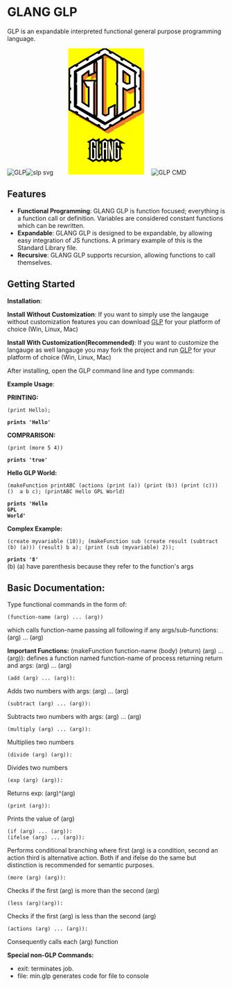
# GLANG GLP
GLP is an expandable interpreted functional general purpose programming language. 

![GLP](https://github.com/itsgerassimos/GLP/assets/136891956/ac6966f4-57eb-4b86-9ed6-b72671350a35)![slp svg](https://github.com/itsgerassimos/GLP/assets/136891956/c7d503ef-d9d2-417b-bd3b-fb0859586fbd)<svg width="227" height="292" viewBox="0 0 227 292" fill="none" xmlns="http://www.w3.org/2000/svg">
<path d="M35.0099 0H210.06V291.75H35.0099V0Z" fill="#FFFF00"/>
<path fill-rule="evenodd" clip-rule="evenodd" d="M103.307 36.1044C102.072 39.8322 102.072 42.3245 102.072 44.8165V56.0204C102.072 57.2563 102.072 58.5124 102.072 59.7482V61.0043L103.307 62.2402L88.3756 70.9522V59.7482L73.4434 69.7163V131.956L88.3756 141.904V97.0883H84.6474L77.1716 82.1562H103.307C102.072 84.6485 102.072 87.1404 102.072 89.6324V156.836C102.072 158.092 102.072 158.092 102.072 159.328C102.072 160.584 102.072 161.82 103.307 161.82V165.548L58.4914 139.412C59.7475 138.176 59.7475 135.685 59.7475 133.192V94.596C59.7475 93.3601 59.7475 93.3602 59.7475 92.1243C59.7475 90.8682 59.7475 90.8682 59.7475 90.8682L58.4914 88.3763C59.7475 87.1404 59.7475 85.8844 59.7475 83.392V68.4603C59.7475 67.2244 59.7475 65.9683 59.7475 64.7325V63.476L58.4914 62.2402L103.307 36.1044ZM121.988 27.3924V158.092L128.208 163.076L134.427 158.092V144.396L150.616 136.92C149.38 140.668 149.38 143.16 149.38 144.396V159.328C149.38 160.584 149.38 161.82 149.38 163.076V164.312L150.616 165.548L128.208 179.244L105.799 165.548C107.056 164.312 107.056 161.82 107.056 159.328V42.3241C107.056 39.8322 107.056 39.8322 107.056 38.5964C107.056 37.3403 107.056 37.3403 107.056 37.3403L105.799 36.1044L121.988 27.3924ZM125.715 19.9163L57.2556 61.0043V141.904L125.715 181.736L195.432 141.904V61.0043L125.715 19.9163ZM125.715 6.22028L139.412 13.6963L138.176 17.4243L140.668 18.6804L141.904 16.1884L165.547 29.8844L164.312 32.3562L166.803 33.6124L168.039 31.1203L191.704 44.8165L190.448 47.3084L192.94 48.5442L194.175 46.0523L207.871 53.5285V69.7163H205.379V72.1881H207.871V99.5803H205.379V102.072H207.871V129.464H205.379V131.956H207.871V148.124L194.175 155.6L192.94 153.108L190.448 155.6L191.704 158.092L168.039 170.532L166.803 168.04L164.312 170.532L165.547 173.024L141.904 185.484L140.668 182.992L138.176 185.484L139.412 187.956L125.715 195.432L112.019 187.956L114.511 185.484L112.019 182.992L109.548 185.484L87.1397 173.024L88.3756 170.532L85.8833 168.04L84.6474 170.532L60.9834 158.092L62.2394 155.6L59.7475 153.108L58.4914 155.6L44.8157 148.124V131.956H47.3077V129.464H44.8157V102.072H47.3077V99.5803H44.8157V72.1881H47.3077V69.7163H44.8157V53.5285L58.4914 46.0523L59.7475 48.5442L62.2394 47.3084L60.9834 44.8165L84.6474 31.1203L85.8833 33.6124L88.3756 32.3562L87.1397 29.8844L109.548 16.1884L112.019 18.6804L114.511 17.4243L112.019 14.9322L125.715 6.22028ZM168.039 59.7482V84.6485L178.007 89.6324L182.971 87.1404V69.7163L168.039 59.7482ZM153.108 36.1044L197.923 62.2402C196.667 63.4764 196.667 65.9683 196.667 68.4603V88.3763C196.667 89.6324 196.667 90.8682 196.667 92.1243C196.667 93.3602 196.667 93.3602 196.667 93.3602L197.923 95.8525L176.751 104.564L168.039 99.5803V149.38C168.039 150.616 168.039 150.616 168.039 151.872C168.039 151.872 168.039 151.872 168.039 153.108H169.296H170.532L153.108 164.312C154.343 161.82 154.343 158.092 154.343 156.836C154.343 156.836 154.343 135.685 154.343 94.596C154.343 93.3601 154.343 93.3602 154.343 92.1243C154.343 90.8682 154.343 90.8682 154.343 90.8682L153.108 88.3763C154.343 87.1404 154.343 85.8844 154.343 83.392V44.8165C154.343 43.5604 154.343 42.3241 154.343 42.3241C154.343 41.0681 154.343 39.8322 154.343 39.8322L153.108 36.1044Z" fill="#ED7C30"/>
<path fill-rule="evenodd" clip-rule="evenodd" d="M63.4754 143.16L125.715 180.5H126.971L104.564 166.804V165.548H103.307L63.4754 143.16ZM194.176 98.3445L178.008 105.8H176.751L169.296 100.836V149.38V151.872H170.532C170.532 151.872 170.532 153.108 171.788 153.108V154.364L194.176 140.668V98.3445ZM58.4915 90.8683V136.92V135.684V131.956V94.596V92.1243V90.8683ZM58.4915 64.7321V87.1401V85.884V83.3921V68.4603V67.2245V65.968V64.7321ZM169.296 62.2402V83.3921L178.008 87.1401L181.736 85.884V70.9522L169.296 62.2402ZM168.039 58.5124C168.039 58.5124 168.039 58.5124 169.296 58.5124L184.228 68.4603V69.7164V87.1401C184.228 88.3763 184.228 88.3763 182.972 88.3763L178.008 90.8683H176.751L168.039 85.884C166.804 85.884 166.804 84.6482 166.804 84.6482V59.7483C166.804 59.7483 166.804 58.5124 168.039 58.5124ZM155.6 39.8322V41.0681V44.8161V83.3921V87.1401L154.343 88.3763L155.6 89.6324C155.6 89.6324 155.6 89.6324 155.6 90.8683V92.1243V94.596V102.072V109.548V115.768V121.988V126.972V131.956V136.92V140.668V144.396V148.124V150.616V151.872V154.364V155.6V156.836V160.584V161.82L166.804 154.364V153.108V151.872V149.38V99.5803C166.804 98.3445 166.804 98.3445 168.039 98.3445C168.039 97.088 168.039 97.088 169.296 98.3445L178.008 102.072L194.176 95.8521V62.2402L155.6 39.8322ZM100.816 39.8322L59.7476 62.2402L60.9835 63.476V64.7321V65.968V68.4603V83.3921V87.1401L59.7476 88.3763L60.9835 90.8683V92.1243V94.596V133.192V136.92L59.7476 138.176L102.072 161.82H100.816V160.584C100.816 159.328 100.816 159.328 100.816 159.328V156.836V89.6324V85.884C100.816 85.884 100.816 85.884 100.816 84.6482L102.072 83.3921H79.6636L85.8833 95.8521H88.3757C89.6115 95.8521 89.6115 95.8521 89.6115 97.088V141.904C89.6115 141.904 89.6115 141.904 89.6115 143.16C88.3757 143.16 88.3757 143.16 87.1398 143.16L72.1874 133.192C72.1874 131.956 72.1874 131.956 72.1874 131.956V69.7164V68.4603L87.1398 58.5124C88.3757 58.5124 88.3757 58.5124 89.6115 58.5124V59.7483V68.4603L102.072 62.2402L100.816 61.0043V59.7483V58.5124V56.0201V44.8161V41.0681V39.8322ZM104.564 37.3401L103.307 41.0681V44.8161V56.0201V58.5124V59.7483L104.564 61.0043C104.564 62.2402 104.564 62.2402 104.564 62.2402C104.564 63.476 104.564 63.476 104.564 63.476L89.6115 72.1881C88.3757 72.1881 88.3757 72.1881 88.3757 72.1881C87.1398 70.9522 87.1398 70.9522 87.1398 70.9522V62.2402L74.6794 70.9522V130.7L87.1398 139.412V98.3445H84.6475C84.6475 98.3445 83.3914 98.3445 83.3914 97.088L75.9358 82.1562C75.9358 82.1562 75.9358 82.1562 75.9358 80.9204H77.1717H103.307C104.564 80.9204 104.564 80.9204 104.564 80.9204V82.1562L103.307 85.884V89.6324V156.836V159.328V160.584H104.564C104.564 160.584 104.564 160.584 104.564 161.82V164.312L105.799 163.076V159.328V42.3242V39.8322V38.5963V37.3401H104.564ZM120.732 28.6282L107.056 36.1043H108.292C108.292 37.3401 108.292 37.3401 108.292 37.3401V38.5963V39.8322V42.3242V159.328V163.076V164.312L107.056 165.548L128.208 178.008L149.38 165.548L148.123 164.312V163.076V161.82L146.888 159.328V144.396L148.123 141.904V139.412L135.684 145.632V158.092V159.328L128.208 164.312C128.208 164.312 128.208 164.312 126.971 164.312L120.732 159.328C120.732 159.328 120.732 159.328 120.732 158.092V28.6282ZM125.715 22.4082L103.307 34.8481H104.564L120.732 26.1361C120.732 24.9002 121.988 24.9002 121.988 26.1361C123.223 26.1361 123.223 26.1361 123.223 27.3923V158.092L128.208 160.584L133.192 158.092V144.396C133.192 144.396 133.192 143.16 134.427 143.16L150.616 135.684C150.616 135.684 150.616 135.684 151.852 135.684C151.852 136.92 151.852 136.92 151.852 138.176L150.616 141.904V145.632V159.328V161.82V163.076L151.852 165.548C151.852 164.312 151.852 164.312 151.852 164.312L153.108 159.328V155.6V154.364V151.872V150.616V148.124V144.396V140.668V136.92V131.956V126.972V121.988V115.768V109.548V102.072V94.596V92.1243V90.8683L151.852 89.6324V88.3763L153.108 85.884V83.3921V44.8161V42.3242V41.0681L151.852 37.3401V36.1043L125.715 22.4082ZM126.971 18.6803L196.667 59.7483L199.159 61.0043C199.159 61.0043 199.159 62.2402 199.159 63.476L197.924 64.7321V68.4603V88.3763V92.1243V93.3602L199.159 94.596C199.159 95.8521 199.159 95.8521 199.159 95.8521C199.159 97.088 199.159 97.088 199.159 97.088H197.924V141.904H196.667L126.971 182.992C125.715 182.992 125.715 182.992 125.715 182.992L56.0198 141.904V61.0043C56.0198 59.7483 56.0198 59.7483 56.0198 59.7483L125.715 18.6803C125.715 18.6803 125.715 18.6803 126.971 18.6803ZM125.715 7.4763L114.511 14.9321L115.768 16.1883C115.768 17.4242 115.768 17.4242 114.511 18.6803L112.019 19.9162C112.019 19.9162 112.019 19.9162 110.784 19.9162C110.784 19.9162 110.784 19.9162 110.784 18.6803L109.548 17.4242L88.3757 29.8843L89.6115 31.1202C89.6115 32.3561 89.6115 32.3561 89.6115 33.6122L85.8833 34.8481C84.6475 34.8481 84.6475 34.8481 84.6475 34.8481L83.3914 32.3561L63.4754 44.8161V46.052C63.4754 47.3084 63.4754 47.3084 63.4754 47.3084L60.9835 49.8004C59.7476 49.8004 59.7476 49.8004 59.7476 49.8004H58.4915L57.2557 47.3084L46.0517 54.764V68.4603H47.3078C48.5436 68.4603 48.5436 68.4603 48.5436 69.7164V72.1881C48.5436 73.4442 48.5436 73.4442 47.3078 73.4442H46.0517V98.3445H47.3078C48.5436 98.3445 48.5436 98.3445 48.5436 99.5803V102.072C48.5436 103.308 48.5436 103.308 47.3078 103.308H46.0517V128.208H47.3078C48.5436 128.208 48.5436 129.464 48.5436 129.464V131.956C48.5436 133.192 48.5436 133.192 47.3078 133.192H46.0517V146.888L57.2557 154.364L58.4915 153.108C58.4915 151.872 59.7476 151.872 59.7476 151.872C59.7476 151.872 59.7476 151.872 60.9835 151.872L63.4754 154.364V155.6L62.2395 156.836L83.3914 169.296L84.6475 168.04C84.6475 166.804 84.6475 166.804 85.8833 166.804L89.6115 169.296V170.532L88.3757 171.788L109.548 184.228L110.784 182.992C110.784 181.736 110.784 181.736 110.784 181.736C112.019 181.736 112.019 181.736 112.019 181.736L114.511 184.228C115.768 184.228 115.768 185.484 115.768 185.484L114.511 186.72L125.715 194.196L138.176 186.72L136.919 185.484V184.228L139.412 181.736C140.668 181.736 140.668 181.736 140.668 181.736C140.668 181.736 141.904 181.736 141.904 182.992L143.139 184.228L164.312 171.788L163.056 170.532V169.296L165.547 166.804C166.804 166.804 166.804 166.804 166.804 166.804C168.039 166.804 168.039 166.804 168.039 168.04L169.296 169.296L190.448 156.836L189.211 155.6V154.364L191.704 151.872C192.94 151.872 192.94 151.872 192.94 151.872C194.176 151.872 194.176 151.872 194.176 153.108L195.432 154.364L206.636 146.888V133.192H205.379C205.379 133.192 204.144 133.192 204.144 131.956V129.464L205.379 128.208H206.636V103.308H205.379C205.379 103.308 204.144 103.308 204.144 102.072V99.5803C204.144 98.3445 205.379 98.3445 205.379 98.3445H206.636V73.4442H205.379C205.379 73.4442 204.144 73.4442 204.144 72.1881V69.7164C204.144 68.4603 205.379 68.4603 205.379 68.4603H206.636V54.764L195.432 47.3084L194.176 49.8004C194.176 49.8004 194.176 49.8004 192.94 49.8004C192.94 49.8004 192.94 49.8004 191.704 49.8004L189.211 47.3084C189.211 47.3084 189.211 47.3084 189.211 46.052V44.8161L169.296 32.3561L168.039 34.8481C168.039 34.8481 168.039 34.8481 166.804 34.8481C166.804 34.8481 166.804 34.8481 165.547 34.8481L163.056 33.6122C163.056 32.3561 163.056 32.3561 163.056 31.1202L164.312 29.8843L143.139 17.4242L141.904 18.6803C141.904 19.9162 140.668 19.9162 139.412 19.9162L136.919 17.4242C136.919 17.4242 136.919 17.4242 136.919 16.1883L138.176 14.9321L125.715 7.4763ZM126.971 4.98425L140.668 13.6962C140.668 13.6962 140.668 13.6962 140.668 14.9321L139.412 16.1883H140.668V14.9321C141.904 14.9321 141.904 14.9321 143.139 14.9321L166.804 28.6282C166.804 29.8843 166.804 29.8843 166.804 29.8843L165.547 31.1202L166.804 32.3561V29.8843H168.039C168.039 29.8843 168.039 29.8843 169.296 29.8843L191.704 43.56C192.94 43.56 192.94 44.8161 192.94 44.8161L191.704 46.052H192.94V44.8161C192.94 44.8161 194.176 44.8161 195.432 44.8161L209.128 52.2721L210.363 53.5282V69.7164L209.128 70.9522L210.363 72.1881V99.5803L209.128 100.836L210.363 102.072V129.464L209.128 130.7C209.128 131.956 210.363 131.956 210.363 131.956V148.124L209.128 149.38L195.432 156.836C194.176 156.836 194.176 156.836 192.94 156.836V155.6H191.704L192.94 156.836C192.94 158.092 192.94 158.092 191.704 159.328L169.296 171.788C168.039 171.788 168.039 171.788 168.039 171.788H166.804V170.532H165.547L166.804 171.788V173.024C166.804 173.024 166.804 173.024 166.804 174.28L143.139 186.72C141.904 186.72 141.904 186.72 140.668 186.72V185.484H139.412L140.668 186.72C140.668 187.956 140.668 187.956 140.668 189.212L126.971 196.668C125.715 196.668 125.715 196.668 125.715 196.668L112.019 189.212C110.784 187.956 110.784 187.956 112.019 186.72V185.484L110.784 186.72H109.548L85.8833 174.28C85.8833 173.024 84.6475 173.024 85.8833 171.788C84.6475 171.788 84.6475 171.788 84.6475 171.788H83.3914L59.7476 159.328C59.7476 158.092 59.7476 158.092 59.7476 158.092V156.836L60.9835 155.6H59.7476V156.836C58.4915 156.836 58.4915 156.836 57.2557 156.836L43.5594 149.38L42.3235 148.124V131.956C42.3235 131.956 43.5594 131.956 43.5594 130.7L42.3235 129.464V102.072L43.5594 100.836L42.3235 99.5803V72.1881L43.5594 70.9522L42.3235 69.7164V53.5282L43.5594 52.2721L57.2557 44.8161C58.4915 44.8161 59.7476 44.8161 59.7476 44.8161V46.052H60.9835L59.7476 44.8161C59.7476 44.8161 59.7476 43.56 60.9835 43.56L83.3914 29.8843H84.6475H85.8833V32.3561V31.1202V29.8843C84.6475 29.8843 85.8833 28.6282 85.8833 28.6282L109.548 14.9321H110.784L112.019 16.1883V14.9321C110.784 14.9321 110.784 13.6962 112.019 13.6962L125.715 4.98425C125.715 4.98425 125.715 4.98425 126.971 4.98425Z" fill="#ED7C30"/>
<mask id="mask0_53_172" style="mask-type:luminance" maskUnits="userSpaceOnUse" x="0" y="0" width="227" height="268">
<path d="M0 0H226.552V267.64H0V0Z" fill="white"/>
</mask>
<g mask="url(#mask0_53_172)">
<path fill-rule="evenodd" clip-rule="evenodd" d="M97.0878 29.8841C95.8519 32.3559 94.5959 34.8479 94.5959 37.3399V49.8002C94.5959 51.036 94.5959 52.2719 94.5959 52.2719C95.8519 53.5279 95.8519 53.5279 94.5959 53.5279L97.0878 56.0199L82.156 63.4758V52.2719L67.2243 63.4758V124.48L82.156 134.428V89.6322H78.4283L69.696 74.6798H97.0878C95.8519 77.1718 94.5959 79.6641 94.5959 82.156V149.38C94.5959 150.616 94.5959 151.872 94.5959 153.108C95.8519 153.108 95.852 154.364 95.852 154.364L97.0878 158.092L51.036 131.956C52.2719 130.7 53.528 128.208 53.528 125.716V88.3761C53.528 87.1399 53.528 85.8838 53.528 84.6479C52.2719 84.6479 52.2719 84.6479 52.2719 84.6479L51.036 82.156C52.2719 80.9202 53.528 79.6641 53.528 77.1717V62.24C53.528 59.7481 53.528 58.5122 53.528 58.5122C52.2719 57.2561 52.2719 57.2561 52.2719 57.2561L51.036 54.7638L97.0878 29.8841ZM114.512 19.916V151.872L120.732 155.6L128.208 151.872V138.176L143.14 130.7C143.14 133.192 141.904 136.92 141.904 138.176V153.108C141.904 154.364 141.904 155.6 141.904 155.6C141.904 156.836 143.14 156.836 143.14 156.836V159.328L120.732 173.024L98.3443 159.328C99.5801 158.092 100.816 155.6 100.816 153.108V34.8479C100.816 33.612 100.816 32.3559 99.5801 31.12L98.3443 28.628L114.512 19.916ZM119.496 13.696L49.7799 53.5279V134.428L119.496 175.516L189.212 134.428V53.5279L119.496 13.696ZM119.496 0L131.936 7.47611L130.7 9.94786L133.192 11.204L135.684 8.71196L158.092 22.408L156.836 24.9L159.328 27.3921L161.82 23.6439L184.228 37.3399L182.972 39.832L185.464 41.0679L187.956 38.5961L201.652 47.3082V62.24H199.16V64.7319H201.652V92.1241H199.16V94.5958H201.652V123.244H199.16V125.716H201.652V141.904L187.956 148.124L185.464 146.888L182.972 148.124L184.228 150.616L161.82 164.312L159.328 160.584L156.836 163.076L158.092 165.548L135.684 179.244L133.192 176.752L130.7 178.008L131.936 180.5L119.496 189.212L105.8 180.5L107.056 178.008L104.564 176.752L103.308 179.244L79.6641 165.548L80.9 163.076L78.4283 160.584L77.1722 164.312L53.528 150.616L56.0203 148.124L52.2719 146.888L51.036 148.124L37.34 141.904V125.716H39.832V123.244H37.34V94.5958H39.832V92.1241H37.34V64.7319H39.832V62.24H37.34V47.3082L51.036 38.5961L53.528 41.0679L56.0203 39.832L54.7638 37.3399L77.1722 23.6439L78.4283 27.3921L80.9 24.9L79.6641 22.408L103.308 8.71196L104.564 11.204L107.056 9.94786L105.8 7.47611L119.496 0ZM161.82 52.2719V77.1717L170.532 82.156L176.752 80.9202V63.4758L161.82 52.2719ZM145.632 29.8841L191.704 56.0199C190.448 57.2561 189.212 58.5122 189.212 61.0041V82.156C189.212 83.3919 189.212 84.6479 189.212 84.6479C190.448 85.8838 190.448 85.8838 190.448 85.8838L191.704 88.3761L170.532 97.0878L161.82 92.1241V143.16V144.396C161.82 145.632 161.82 145.632 161.82 145.632V146.888H163.056L145.632 158.092C146.888 154.364 148.124 151.872 148.124 149.38C148.124 149.38 148.124 129.464 148.124 88.3761C148.124 87.1399 148.124 85.8838 148.124 84.6479C146.888 84.6479 146.888 83.3919 146.888 83.3919L145.632 82.156C146.888 80.9202 148.124 78.4282 148.124 77.1717V37.3399C148.124 36.1041 148.124 36.1041 148.124 34.8479C146.888 33.612 146.888 33.612 146.888 33.612L145.632 29.8841Z" fill="white"/>
</g>
<path d="M86.2335 254.725C86.5965 254.543 86.7781 253.944 86.7781 252.928V233.703C86.7781 233.34 86.7237 233.014 86.6147 232.723C86.542 232.432 86.4514 232.233 86.3424 232.124L86.2335 232.015C86.5965 231.761 86.7781 231.234 86.7781 230.436V218.073C86.7781 217.493 86.7237 217.039 86.6147 216.712C86.542 216.385 86.4514 216.186 86.3424 216.113L86.2335 216.058L92.333 212.573L98.5415 216.113C98.1786 216.113 97.9969 216.748 97.9969 218.019V224.064C97.9969 224.391 98.0331 224.717 98.1058 225.044C98.2147 225.335 98.3237 225.553 98.4326 225.698L98.5415 225.916L94.8927 223.955V218.073L92.333 216.44L89.8823 217.964V252.764L92.333 254.398L94.8927 252.764V233.703H93.749L91.7884 230.327H97.9969C97.9969 230.726 98.0331 231.071 98.1058 231.362C98.2147 231.616 98.3237 231.761 98.4326 231.797L98.5415 231.906C98.1786 232.269 97.9969 232.868 97.9969 233.703V252.928C97.9969 253.4 98.0331 253.781 98.1058 254.071C98.2147 254.362 98.3237 254.525 98.4326 254.562L98.5415 254.67L92.333 258.265L86.2335 254.725ZM103.497 213.989V252.819L105.948 254.398L108.508 252.764V248.789L112.156 246.828C111.794 247.373 111.612 247.954 111.612 248.571V252.982C111.612 253.418 111.648 253.781 111.721 254.071C111.83 254.325 111.939 254.489 112.048 254.562L112.156 254.67L105.948 258.265L99.8485 254.779C100.211 254.525 100.393 253.908 100.393 252.928V217.964C100.393 217.42 100.339 217.002 100.23 216.712C100.157 216.385 100.066 216.186 99.9574 216.113L99.8485 216.058L103.497 213.989ZM113.464 254.779C113.826 254.779 114.008 254.162 114.008 252.928V233.758C114.008 233.322 113.954 232.959 113.845 232.669C113.772 232.378 113.681 232.197 113.572 232.124L113.464 231.961C113.826 231.743 114.008 231.198 114.008 230.327V217.964C114.008 217.42 113.954 217.002 113.845 216.712C113.772 216.385 113.681 216.203 113.572 216.167L113.464 216.113L119.563 212.573L125.772 216.167C125.409 216.167 125.227 216.766 125.227 217.964V230.381C125.227 230.744 125.263 231.071 125.336 231.362C125.445 231.616 125.554 231.779 125.663 231.852L125.772 231.961C125.409 232.215 125.227 232.814 125.227 233.758V252.873C125.227 253.454 125.263 253.908 125.336 254.235C125.445 254.562 125.554 254.743 125.663 254.779L125.772 254.834L122.123 256.74V233.758H117.221V256.74L113.464 254.779ZM117.221 230.381H122.123V218.019L119.563 216.494L117.221 218.019V230.381ZM130.727 214.152L135.738 241.273V214.152L139.387 216.113C139.024 216.149 138.842 216.766 138.842 217.964V230.327C138.842 230.726 138.878 231.071 138.951 231.362C139.06 231.616 139.169 231.797 139.278 231.906L139.387 232.015C139.024 232.269 138.842 232.814 138.842 233.649V252.873C138.842 253.345 138.878 253.745 138.951 254.071C139.06 254.398 139.169 254.598 139.278 254.67L139.387 254.834L135.738 256.74L130.727 229.564V256.74L127.079 254.779C127.441 254.525 127.623 253.908 127.623 252.928V233.758C127.623 233.358 127.569 233.014 127.46 232.723C127.387 232.432 127.296 232.233 127.187 232.124L127.079 232.015C127.441 231.761 127.623 231.198 127.623 230.327V218.019C127.623 217.474 127.569 217.057 127.46 216.766C127.387 216.44 127.296 216.258 127.187 216.222L127.079 216.113L130.727 214.152ZM140.694 254.725C141.056 254.543 141.238 253.944 141.238 252.928V233.703C141.238 233.34 141.184 233.014 141.075 232.723C141.002 232.432 140.911 232.233 140.802 232.124L140.694 232.015C141.056 231.761 141.238 231.234 141.238 230.436V218.073C141.238 217.493 141.184 217.039 141.075 216.712C141.002 216.385 140.911 216.186 140.802 216.113L140.694 216.058L146.793 212.573L153.002 216.113C152.639 216.113 152.457 216.748 152.457 218.019V224.064C152.457 224.391 152.493 224.717 152.566 225.044C152.675 225.335 152.784 225.553 152.893 225.698L153.002 225.916L149.353 223.955V218.073L146.793 216.44L144.342 217.964V252.764L146.793 254.398L149.353 252.764V233.703H148.209L146.248 230.327H152.457C152.457 230.726 152.493 231.071 152.566 231.362C152.675 231.616 152.784 231.761 152.893 231.797L153.002 231.906C152.639 232.269 152.457 232.868 152.457 233.703V252.928C152.457 253.4 152.493 253.781 152.566 254.071C152.675 254.362 152.784 254.525 152.893 254.562L153.002 254.67L146.793 258.265L140.694 254.725Z" fill="white"/>
<mask id="mask1_53_172" style="mask-type:luminance" maskUnits="userSpaceOnUse" x="77" y="206" width="95" height="59">
<path d="M171.16 206.17H77.7999V264.52H171.16V206.17Z" fill="white"/>
<path d="M86.2334 254.725C86.5963 254.543 86.778 253.944 86.778 252.928V233.703C86.778 233.34 86.7235 233.014 86.6146 232.723C86.5419 232.432 86.4512 232.233 86.3423 232.124L86.2334 232.015C86.5963 231.761 86.778 231.234 86.778 230.436V218.073C86.778 217.493 86.7235 217.039 86.6146 216.712C86.5419 216.385 86.4512 216.186 86.3423 216.113L86.2334 216.058L92.3329 212.573L98.5414 216.113C98.1784 216.113 97.9968 216.748 97.9968 218.019V224.064C97.9968 224.391 98.0329 224.717 98.1057 225.044C98.2146 225.335 98.3235 225.553 98.4324 225.698L98.5414 225.916L94.8925 223.955V218.073L92.3329 216.44L89.8822 217.964V252.764L92.3329 254.398L94.8925 252.764V233.703H93.7489L91.7883 230.327H97.9968C97.9968 230.726 98.0329 231.071 98.1057 231.362C98.2146 231.616 98.3235 231.761 98.4324 231.797L98.5414 231.906C98.1784 232.269 97.9968 232.868 97.9968 233.703V252.928C97.9968 253.4 98.0329 253.781 98.1057 254.071C98.2146 254.362 98.3235 254.525 98.4324 254.562L98.5414 254.67L92.3329 258.265L86.2334 254.725ZM103.497 213.989V252.819L105.948 254.398L108.508 252.764V248.789L112.156 246.828C111.793 247.373 111.612 247.954 111.612 248.571V252.982C111.612 253.418 111.648 253.781 111.721 254.071C111.83 254.325 111.939 254.489 112.047 254.562L112.156 254.67L105.948 258.265L99.8484 254.779C100.211 254.525 100.393 253.908 100.393 252.928V217.964C100.393 217.42 100.339 217.002 100.23 216.712C100.157 216.385 100.066 216.186 99.9573 216.113L99.8484 216.058L103.497 213.989ZM113.463 254.779C113.826 254.779 114.008 254.162 114.008 252.928V233.758C114.008 233.322 113.954 232.959 113.845 232.669C113.772 232.378 113.681 232.197 113.572 232.124L113.463 231.961C113.826 231.743 114.008 231.198 114.008 230.327V217.964C114.008 217.42 113.954 217.002 113.845 216.712C113.772 216.385 113.681 216.203 113.572 216.167L113.463 216.113L119.563 212.573L125.771 216.167C125.408 216.167 125.227 216.766 125.227 217.964V230.381C125.227 230.744 125.263 231.071 125.336 231.362C125.445 231.616 125.554 231.779 125.662 231.852L125.771 231.961C125.408 232.215 125.227 232.814 125.227 233.758V252.873C125.227 253.454 125.263 253.908 125.336 254.235C125.445 254.562 125.554 254.743 125.662 254.779L125.771 254.834L122.123 256.74V233.758H117.221V256.74L113.463 254.779ZM117.221 230.381H122.123V218.019L119.563 216.494L117.221 218.019V230.381ZM130.727 214.152L135.738 241.273V214.152L139.386 216.113C139.023 216.149 138.842 216.766 138.842 217.964V230.327C138.842 230.726 138.878 231.071 138.951 231.362C139.06 231.616 139.169 231.797 139.277 231.906L139.386 232.015C139.023 232.269 138.842 232.814 138.842 233.649V252.873C138.842 253.345 138.878 253.745 138.951 254.071C139.06 254.398 139.169 254.598 139.277 254.67L139.386 254.834L135.738 256.74L130.727 229.564V256.74L127.078 254.779C127.441 254.525 127.623 253.908 127.623 252.928V233.758C127.623 233.358 127.569 233.014 127.46 232.723C127.387 232.432 127.296 232.233 127.187 232.124L127.078 232.015C127.441 231.761 127.623 231.198 127.623 230.327V218.019C127.623 217.474 127.569 217.057 127.46 216.766C127.387 216.44 127.296 216.258 127.187 216.222L127.078 216.113L130.727 214.152ZM140.693 254.725C141.056 254.543 141.238 253.944 141.238 252.928V233.703C141.238 233.34 141.184 233.014 141.075 232.723C141.002 232.432 140.911 232.233 140.802 232.124L140.693 232.015C141.056 231.761 141.238 231.234 141.238 230.436V218.073C141.238 217.493 141.184 217.039 141.075 216.712C141.002 216.385 140.911 216.186 140.802 216.113L140.693 216.058L146.793 212.573L153.001 216.113C152.638 216.113 152.457 216.748 152.457 218.019V224.064C152.457 224.391 152.493 224.717 152.566 225.044C152.675 225.335 152.784 225.553 152.892 225.698L153.001 225.916L149.353 223.955V218.073L146.793 216.44L144.342 217.964V252.764L146.793 254.398L149.353 252.764V233.703H148.209L146.248 230.327H152.457C152.457 230.726 152.493 231.071 152.566 231.362C152.675 231.616 152.784 231.761 152.892 231.797L153.001 231.906C152.638 232.269 152.457 232.868 152.457 233.703V252.928C152.457 253.4 152.493 253.781 152.566 254.071C152.675 254.362 152.784 254.525 152.892 254.562L153.001 254.67L146.793 258.265L140.693 254.725Z" fill="black"/>
</mask>
<g mask="url(#mask1_53_172)">
<path d="M86.2334 254.725L84.4938 251.246L78.0446 254.47L84.281 258.089L86.2334 254.725ZM86.6146 232.723L82.8409 233.666L82.8946 233.881L82.9724 234.089L86.6146 232.723ZM86.2334 232.015L84.0025 228.828L80.2043 231.487L83.4828 234.766L86.2334 232.015ZM86.6146 216.712L82.8172 217.556L82.8608 217.752L82.9242 217.942L86.6146 216.712ZM86.3423 216.113L88.5001 212.876L88.2986 212.742L88.0819 212.634L86.3423 216.113ZM86.2334 216.058L84.3036 212.681L77.9924 216.287L84.4938 219.538L86.2334 216.058ZM92.3329 212.573L94.2596 209.194L92.331 208.094L90.4031 209.196L92.3329 212.573ZM98.5414 216.113V220.003H113.218L100.468 212.734L98.5414 216.113ZM98.1057 225.044L94.3083 225.888L94.3674 226.154L94.4635 226.41L98.1057 225.044ZM98.4325 225.698L101.912 223.958L101.755 223.644L101.544 223.364L98.4325 225.698ZM98.5414 225.916L96.7002 229.342L107.507 235.149L102.021 224.176L98.5414 225.916ZM94.8925 223.955H91.0025V226.281L93.0514 227.382L94.8925 223.955ZM94.8925 218.073H98.7825V215.941L96.9854 214.794L94.8925 218.073ZM92.3329 216.44L94.4257 213.161L92.3594 211.842L90.2778 213.137L92.3329 216.44ZM89.8822 217.964L87.8271 214.661L85.9922 215.803V217.964H89.8822ZM89.8822 252.764H85.9922V254.846L87.7244 256.001L89.8822 252.764ZM92.3329 254.398L90.1751 257.635L92.2866 259.042L94.4257 257.677L92.3329 254.398ZM94.8925 252.764L96.9854 256.043L98.7825 254.896V252.764H94.8925ZM94.8925 233.703H98.7825V229.813H94.8925V233.703ZM93.7489 233.703L90.3848 235.657L91.5094 237.593H93.7489V233.703ZM91.7883 230.327V226.437H85.0314L88.4242 232.28L91.7883 230.327ZM97.9968 230.327H101.887V226.437H97.9968V230.327ZM98.1057 231.362L94.332 232.305L94.4075 232.608L94.5304 232.894L98.1057 231.362ZM98.4325 231.797L101.183 229.047L100.534 228.397L99.6625 228.107L98.4325 231.797ZM98.5414 231.906L101.292 234.657L104.043 231.906L101.292 229.156L98.5414 231.906ZM98.1057 254.071L94.332 255.015L94.3857 255.23L94.4635 255.437L98.1057 254.071ZM98.4325 254.562L101.183 251.811L100.534 251.162L99.6625 250.871L98.4325 254.562ZM98.5414 254.67L100.49 258.037L104.872 255.5L101.292 251.92L98.5414 254.67ZM92.3329 258.265L90.3805 261.629L92.3306 262.761L94.2818 261.631L92.3329 258.265ZM87.973 258.204C89.5232 257.429 90.1296 256.044 90.3646 255.268C90.6135 254.446 90.668 253.612 90.668 252.928H82.888C82.888 253.26 82.8518 253.233 82.9191 253.011C82.9728 252.834 83.307 251.839 84.4938 251.246L87.973 258.204ZM90.668 252.928V233.703H82.888V252.928H90.668ZM90.668 233.703C90.668 232.952 90.5548 232.152 90.2568 231.357L82.9724 234.089C82.8923 233.875 82.888 233.729 82.888 233.703H90.668ZM90.3883 231.78C90.2786 231.341 89.9834 230.263 89.0929 229.373L83.5917 234.875C83.2085 234.491 83.0234 234.125 82.9506 233.965C82.8705 233.789 82.8425 233.673 82.8409 233.666L90.3883 231.78ZM89.0929 229.373L88.984 229.264L83.4828 234.766L83.5917 234.875L89.0929 229.373ZM88.4643 235.202C90.4727 233.796 90.668 231.519 90.668 230.436H82.888C82.888 230.575 82.8678 230.442 82.9642 230.161C83.072 229.85 83.356 229.281 84.0025 228.828L88.4643 235.202ZM90.668 230.436V218.073H82.888V230.436H90.668ZM90.668 218.073C90.668 217.32 90.6062 216.385 90.3051 215.482L82.9242 217.942C82.8973 217.862 82.8841 217.805 82.8787 217.778C82.8728 217.75 82.8728 217.743 82.8748 217.761C82.8767 217.778 82.8802 217.812 82.8833 217.866C82.8861 217.92 82.888 217.988 82.888 218.073H90.668ZM90.412 215.868C90.3444 215.563 90.2323 215.145 90.0335 214.707C89.8682 214.344 89.4403 213.503 88.5001 212.876L84.1845 219.349C83.7415 219.054 83.4536 218.723 83.2836 218.492C83.1117 218.257 83.0078 218.052 82.9506 217.927C82.8915 217.796 82.8577 217.696 82.8417 217.643C82.8246 217.589 82.8176 217.557 82.8172 217.556L90.412 215.868ZM88.0819 212.634L87.973 212.579L84.4938 219.538L84.6027 219.592L88.0819 212.634ZM88.1632 219.436L94.2628 215.95L90.4031 209.196L84.3036 212.681L88.1632 219.436ZM90.4062 215.952L96.6147 219.492L100.468 212.734L94.2596 209.194L90.4062 215.952ZM98.5414 212.223C97.1359 212.223 96.0315 212.905 95.3496 213.7C94.7665 214.381 94.5125 215.101 94.3927 215.521C94.1492 216.373 94.1068 217.29 94.1068 218.019H101.887C101.887 217.477 101.935 217.441 101.873 217.658C101.844 217.759 101.704 218.242 101.257 218.763C100.711 219.4 99.7656 220.003 98.5414 220.003V212.223ZM94.1068 218.019V224.064H101.887V218.019H94.1068ZM94.1068 224.064C94.1068 224.681 94.1756 225.291 94.3083 225.888L101.903 224.2C101.891 224.144 101.887 224.1 101.887 224.064H94.1068ZM94.4635 226.41C94.6241 226.839 94.8871 227.454 95.3204 228.032L101.544 223.364C101.668 223.529 101.731 223.652 101.748 223.686C101.769 223.726 101.767 223.729 101.748 223.678L94.4635 226.41ZM94.9532 227.437L95.0621 227.655L102.021 224.176L101.912 223.958L94.9532 227.437ZM100.383 222.489L96.7337 220.528L93.0514 227.382L96.7002 229.342L100.383 222.489ZM98.7825 223.955V218.073H91.0025V223.955H98.7825ZM96.9854 214.794L94.4257 213.161L90.2401 219.718L92.7997 221.352L96.9854 214.794ZM90.2778 213.137L87.8271 214.661L91.9373 221.267L94.388 219.743L90.2778 213.137ZM85.9922 217.964V252.764H93.7722V217.964H85.9922ZM87.7244 256.001L90.1751 257.635L94.4907 251.161L92.04 249.527L87.7244 256.001ZM94.4257 257.677L96.9854 256.043L92.7997 249.485L90.2401 251.119L94.4257 257.677ZM98.7825 252.764V233.703H91.0025V252.764H98.7825ZM94.8925 229.813H93.7489V237.593H94.8925V229.813ZM97.113 231.75L95.1524 228.374L88.4242 232.28L90.3848 235.657L97.113 231.75ZM91.7883 234.217H97.9968V226.437H91.7883V234.217ZM94.1068 230.327C94.1068 230.946 94.1612 231.623 94.332 232.305L101.879 230.418C101.893 230.474 101.895 230.497 101.893 230.478C101.891 230.459 101.887 230.41 101.887 230.327H94.1068ZM94.5304 232.894C94.6502 233.174 94.847 233.582 95.1571 233.995C95.4317 234.362 96.0763 235.112 97.2024 235.488L99.6625 228.107C100.68 228.446 101.215 229.106 101.381 229.327C101.582 229.596 101.67 229.803 101.681 229.829L94.5304 232.894ZM95.6818 234.548L95.7908 234.657L101.292 229.156L101.183 229.047L95.6818 234.548ZM95.7908 229.156C94.3542 230.592 94.1068 232.454 94.1068 233.703H101.887C101.887 233.549 101.906 233.591 101.856 233.756C101.801 233.936 101.652 234.297 101.292 234.657L95.7908 229.156ZM94.1068 233.703V252.928H101.887V233.703H94.1068ZM94.1068 252.928C94.1068 253.558 94.1511 254.292 94.332 255.015L101.879 253.128C101.891 253.174 101.896 253.204 101.898 253.214C101.9 253.224 101.898 253.219 101.896 253.199C101.892 253.155 101.887 253.068 101.887 252.928H94.1068ZM94.4635 255.437C94.5697 255.72 94.7463 256.14 95.0326 256.57C95.2586 256.909 95.9222 257.825 97.2024 258.252L99.6625 250.871C100.28 251.077 100.715 251.4 100.979 251.643C101.244 251.885 101.413 252.114 101.506 252.254C101.603 252.4 101.663 252.518 101.694 252.582C101.727 252.65 101.744 252.694 101.748 252.706L94.4635 255.437ZM95.6818 257.312L95.7908 257.421L101.292 251.92L101.183 251.811L95.6818 257.312ZM96.5925 251.304L90.384 254.898L94.2818 261.631L100.49 258.037L96.5925 251.304ZM94.2853 254.9L88.1858 251.36L84.281 258.089L90.3805 261.629L94.2853 254.9ZM103.497 213.989H107.387V207.31L101.578 210.605L103.497 213.989ZM103.497 252.819H99.6072V254.94L101.39 256.089L103.497 252.819ZM105.948 254.398L103.841 257.668L105.938 259.019L108.041 257.677L105.948 254.398ZM108.508 252.764L110.6 256.043L112.398 254.896V252.764H108.508ZM108.508 248.789L106.666 245.362L104.618 246.463V248.789H108.508ZM112.156 246.828L115.393 248.986L110.315 243.401L112.156 246.828ZM111.721 254.071L107.947 255.015L108.022 255.317L108.145 255.604L111.721 254.071ZM112.047 254.562L114.798 251.811L114.526 251.539L114.205 251.325L112.047 254.562ZM112.156 254.67L114.105 258.037L118.487 255.5L114.907 251.92L112.156 254.67ZM105.948 258.265L104.018 261.642L105.961 262.752L107.897 261.631L105.948 258.265ZM99.8484 254.779L97.6175 251.593L92.5901 255.112L97.9186 258.157L99.8484 254.779ZM100.23 216.712L96.4322 217.556L96.4913 217.822L96.5874 218.078L100.23 216.712ZM99.9573 216.113L102.115 212.876L101.914 212.742L101.697 212.634L99.9573 216.113ZM99.8484 216.058L97.9295 212.675L91.5822 216.275L98.1088 219.538L99.8484 216.058ZM99.6072 213.989V252.819H107.387V213.989H99.6072ZM101.39 256.089L103.841 257.668L108.055 251.128L105.604 249.549L101.39 256.089ZM108.041 257.677L110.6 256.043L106.415 249.485L103.855 251.119L108.041 257.677ZM112.398 252.764V248.789H104.618V252.764H112.398ZM110.349 252.215L113.998 250.255L110.315 243.401L106.666 245.362L110.349 252.215ZM108.92 244.67C108.158 245.813 107.722 247.138 107.722 248.571H115.502C115.502 248.65 115.489 248.742 115.461 248.833C115.433 248.921 115.401 248.973 115.393 248.986L108.92 244.67ZM107.722 248.571V252.982H115.502V248.571H107.722ZM107.722 252.982C107.722 253.606 107.771 254.311 107.947 255.015L115.494 253.128C115.513 253.2 115.513 253.227 115.51 253.194C115.506 253.163 115.502 253.095 115.502 252.982H107.722ZM108.145 255.604C108.286 255.932 108.762 257.046 109.89 257.798L114.205 251.325C114.737 251.679 115.019 252.075 115.121 252.227C115.239 252.405 115.292 252.529 115.296 252.539L108.145 255.604ZM109.297 257.312L109.406 257.421L114.907 251.92L114.798 251.811L109.297 257.312ZM110.207 251.304L103.999 254.898L107.897 261.631L114.105 258.037L110.207 251.304ZM107.878 254.888L101.778 251.402L97.9186 258.157L104.018 261.642L107.878 254.888ZM102.079 257.966C103.247 257.149 103.758 256.008 103.989 255.224C104.224 254.424 104.283 253.617 104.283 252.928H96.503C96.503 253.219 96.4711 253.211 96.5248 253.028C96.5742 252.861 96.813 252.156 97.6175 251.593L102.079 257.966ZM104.283 252.928V217.964H96.503V252.928H104.283ZM104.283 217.964C104.283 217.251 104.224 216.285 103.872 215.346L96.5874 218.078C96.5454 217.966 96.5225 217.879 96.5108 217.828C96.4987 217.777 96.4948 217.747 96.4948 217.746C96.4945 217.744 96.4968 217.761 96.4991 217.799C96.5011 217.838 96.503 217.892 96.503 217.964H104.283ZM104.027 215.868C103.959 215.563 103.847 215.145 103.649 214.707C103.483 214.344 103.055 213.503 102.115 212.876L97.7995 219.349C97.3565 219.054 97.0686 218.723 96.8986 218.492C96.7267 218.257 96.6228 218.052 96.5656 217.927C96.5065 217.796 96.4727 217.696 96.4567 217.643C96.4396 217.589 96.4326 217.557 96.4322 217.556L104.027 215.868ZM101.697 212.634L101.588 212.579L98.1088 219.538L98.2177 219.592L101.697 212.634ZM101.767 219.442L105.416 217.372L101.578 210.605L97.9295 212.675L101.767 219.442ZM113.463 254.779V250.889L111.664 258.228L113.463 254.779ZM113.845 232.669L110.071 233.612L110.125 233.827L110.202 234.034L113.845 232.669ZM113.572 232.124L110.336 234.282L110.767 234.929L111.415 235.36L113.572 232.124ZM113.463 231.961L111.462 228.625L107.964 230.724L110.227 234.118L113.463 231.961ZM113.845 216.712L110.047 217.556L110.106 217.822L110.202 218.078L113.845 216.712ZM113.572 216.167L111.833 219.646L112.08 219.77L112.342 219.858L113.572 216.167ZM113.463 216.113L111.511 212.748L105.275 216.368L111.724 219.592L113.463 216.113ZM119.563 212.573L121.512 209.206L119.561 208.076L117.611 209.208L119.563 212.573ZM125.771 216.167V220.057H140.254L127.72 212.801L125.771 216.167ZM125.336 231.362L121.562 232.305L121.637 232.608L121.76 232.894L125.336 231.362ZM125.662 231.852L128.413 229.101L128.141 228.829L127.82 228.615L125.662 231.852ZM125.771 231.961L128.002 235.147L131.8 232.489L128.522 229.21L125.771 231.961ZM125.336 254.235L121.538 255.078L121.582 255.275L121.645 255.465L125.336 254.235ZM125.662 254.779L127.402 251.3L127.155 251.176L126.892 251.089L125.662 254.779ZM125.771 254.834L127.572 258.282L134.318 254.758L127.511 251.355L125.771 254.834ZM122.123 256.74H118.233V263.161L123.924 260.188L122.123 256.74ZM122.123 233.758H126.013V229.868H122.123V233.758ZM117.221 233.758V229.868H113.331V233.758H117.221ZM117.221 256.74L115.422 260.189L121.111 263.157V256.74H117.221ZM117.221 230.381H113.331V234.271H117.221V230.381ZM122.123 230.381V234.271H126.013V230.381H122.123ZM122.123 218.019H126.013V215.808L124.113 214.677L122.123 218.019ZM119.563 216.494L121.554 213.152L119.472 211.912L117.44 213.234L119.563 216.494ZM117.221 218.019L115.098 214.759L113.331 215.91V218.019H117.221ZM113.463 258.669C114.826 258.669 115.922 258.027 116.619 257.237C117.215 256.561 117.479 255.839 117.604 255.414C117.856 254.557 117.898 253.642 117.898 252.928H110.118C110.118 253.448 110.069 253.458 110.14 253.219C110.174 253.103 110.324 252.612 110.785 252.09C111.346 251.455 112.282 250.889 113.463 250.889V258.669ZM117.898 252.928V233.758H110.118V252.928H117.898ZM117.898 233.758C117.898 233.03 117.811 232.168 117.487 231.303L110.202 234.034C110.146 233.883 110.126 233.776 110.12 233.736C110.114 233.695 110.118 233.699 110.118 233.758H117.898ZM117.618 231.725C117.542 231.421 117.418 231.008 117.201 230.575C117.005 230.183 116.576 229.451 115.73 228.887L111.415 235.36C110.678 234.87 110.348 234.265 110.243 234.054C110.117 233.802 110.074 233.625 110.071 233.612L117.618 231.725ZM116.809 229.966L116.7 229.803L110.227 234.118L110.336 234.282L116.809 229.966ZM115.465 235.296C116.687 234.563 117.283 233.457 117.562 232.619C117.835 231.801 117.898 230.987 117.898 230.327H110.118C110.118 230.538 110.09 230.432 110.181 230.159C110.279 229.865 110.603 229.14 111.462 228.625L115.465 235.296ZM117.898 230.327V217.964H110.118V230.327H117.898ZM117.898 217.964C117.898 217.251 117.839 216.285 117.487 215.346L110.202 218.078C110.16 217.966 110.137 217.879 110.126 217.828C110.114 217.777 110.11 217.747 110.11 217.746C110.109 217.744 110.112 217.761 110.114 217.799C110.116 217.838 110.118 217.892 110.118 217.964H117.898ZM117.642 215.868C117.575 215.567 117.451 215.09 117.201 214.591C117.021 214.23 116.36 212.996 114.802 212.477L112.342 219.858C111.587 219.606 111.08 219.174 110.783 218.85C110.492 218.533 110.326 218.237 110.243 218.07C110.154 217.893 110.106 217.754 110.083 217.684C110.059 217.61 110.049 217.563 110.047 217.556L117.642 215.868ZM115.312 212.688L115.203 212.634L111.724 219.592L111.833 219.646L115.312 212.688ZM115.416 219.477L121.515 215.937L117.611 209.208L111.511 212.748L115.416 219.477ZM117.614 215.939L123.822 219.534L127.72 212.801L121.512 209.206L117.614 215.939ZM125.771 212.277C122.791 212.277 121.818 214.902 121.64 215.488C121.379 216.35 121.337 217.265 121.337 217.964H129.117C129.117 217.466 129.165 217.482 129.086 217.745C129.046 217.875 128.886 218.374 128.412 218.896C127.837 219.529 126.909 220.057 125.771 220.057V212.277ZM121.337 217.964V230.381H129.117V217.964H121.337ZM121.337 230.381C121.337 230.997 121.398 231.649 121.562 232.305L129.109 230.418C129.12 230.458 129.121 230.476 129.12 230.469C129.12 230.462 129.117 230.434 129.117 230.381H121.337ZM121.76 232.894C121.901 233.223 122.377 234.337 123.505 235.089L127.82 228.615C128.352 228.969 128.634 229.365 128.736 229.517C128.854 229.695 128.907 229.819 128.911 229.829L121.76 232.894ZM122.912 234.602L123.021 234.711L128.522 229.21L128.413 229.101L122.912 234.602ZM123.54 228.774C122.403 229.571 121.882 230.675 121.64 231.472C121.397 232.273 121.337 233.077 121.337 233.758H129.117C129.117 233.495 129.147 233.527 129.086 233.729C129.026 233.927 128.777 234.605 128.002 235.147L123.54 228.774ZM121.337 233.758V252.873H129.117V233.758H121.337ZM121.337 252.873C121.337 253.563 121.375 254.345 121.538 255.078L129.133 253.391C129.147 253.453 129.14 253.446 129.132 253.339C129.124 253.239 129.117 253.087 129.117 252.873H121.337ZM121.645 255.465C121.741 255.752 121.901 256.18 122.163 256.617C122.339 256.91 123.009 257.995 124.432 258.47L126.892 251.089C127.6 251.325 128.071 251.714 128.331 251.974C128.595 252.238 128.755 252.481 128.835 252.615C128.92 252.757 128.971 252.868 128.993 252.92C129.006 252.949 129.014 252.972 129.019 252.985C129.021 252.992 129.023 252.997 129.024 253C129.025 253.003 129.026 253.005 129.026 253.005L121.645 255.465ZM123.923 258.259L124.032 258.313L127.511 251.355L127.402 251.3L123.923 258.259ZM123.97 251.386L120.321 253.292L123.924 260.188L127.572 258.282L123.97 251.386ZM126.013 256.74V233.758H118.233V256.74H126.013ZM122.123 229.868H117.221V237.648H122.123V229.868ZM113.331 233.758V256.74H121.111V233.758H113.331ZM119.021 253.291L115.263 251.33L111.664 258.228L115.422 260.189L119.021 253.291ZM117.221 234.271H122.123V226.491H117.221V234.271ZM126.013 230.381V218.019H118.233V230.381H126.013ZM124.113 214.677L121.554 213.152L117.572 219.836L120.132 221.361L124.113 214.677ZM117.44 213.234L115.098 214.759L119.344 221.279L121.686 219.754L117.44 213.234ZM113.331 218.019V230.381H121.111V218.019H113.331ZM130.727 214.152L134.553 213.445L133.584 208.201L128.886 210.726L130.727 214.152ZM135.738 241.273L131.912 241.98L139.628 241.273H135.738ZM135.738 214.152L137.579 210.726L131.848 207.646V214.152H135.738ZM139.386 216.113L139.773 219.983L152.45 218.716L141.228 212.686L139.386 216.113ZM138.951 231.362L135.177 232.305L135.252 232.608L135.375 232.894L138.951 231.362ZM139.386 232.015L141.617 235.202L145.416 232.543L142.137 229.264L139.386 232.015ZM138.951 254.071L135.153 254.915L135.197 255.111L135.26 255.301L138.951 254.071ZM139.277 254.67L142.514 252.513L142.083 251.865L141.435 251.434L139.277 254.67ZM139.386 254.834L141.187 258.282L145.024 256.277L142.623 252.676L139.386 254.834ZM135.738 256.74L131.912 257.445L132.868 262.628L137.539 260.188L135.738 256.74ZM130.727 229.564L134.553 228.859L126.837 229.564H130.727ZM130.727 256.74L128.886 260.167L134.617 263.246V256.74H130.727ZM127.078 254.779L124.848 251.593L119.672 255.216L125.237 258.206L127.078 254.779ZM127.46 232.723L123.686 233.666L123.74 233.881L123.817 234.089L127.46 232.723ZM127.078 232.015L124.848 228.828L121.049 231.487L124.328 234.766L127.078 232.015ZM127.46 216.766L123.662 217.61L123.721 217.876L123.817 218.132L127.46 216.766ZM127.187 216.222L124.437 218.972L125.086 219.622L125.957 219.912L127.187 216.222ZM127.078 216.113L125.237 212.686L120.627 215.163L124.328 218.863L127.078 216.113ZM126.902 214.859L131.912 241.98L139.563 240.566L134.553 213.445L126.902 214.859ZM139.628 241.273V214.152H131.848V241.273H139.628ZM133.896 217.579L137.545 219.539L141.228 212.686L137.579 210.726L133.896 217.579ZM138.999 212.242C136.261 212.516 135.417 214.924 135.246 215.505C134.996 216.356 134.952 217.255 134.952 217.964H142.732C142.732 217.475 142.778 217.468 142.71 217.701C142.675 217.82 142.538 218.258 142.137 218.739C141.668 219.301 140.865 219.874 139.773 219.983L138.999 212.242ZM134.952 217.964V230.327H142.732V217.964H134.952ZM134.952 230.327C134.952 230.946 135.006 231.623 135.177 232.305L142.724 230.418C142.738 230.474 142.74 230.497 142.738 230.478C142.736 230.459 142.732 230.41 142.732 230.327H134.952ZM135.375 232.894C135.549 233.3 135.893 234.023 136.527 234.657L142.028 229.156C142.265 229.392 142.397 229.599 142.45 229.687C142.508 229.785 142.531 229.841 142.526 229.829L135.375 232.894ZM136.527 234.657L136.636 234.766L142.137 229.264L142.028 229.156L136.527 234.657ZM137.155 228.828C135.112 230.258 134.952 232.607 134.952 233.649H142.732C142.732 233.477 142.755 233.584 142.668 233.844C142.573 234.13 142.297 234.726 141.617 235.202L137.155 228.828ZM134.952 233.649V252.873H142.732V233.649H134.952ZM134.952 252.873C134.952 253.523 135 254.224 135.153 254.915L142.748 253.228C142.754 253.254 142.749 253.24 142.743 253.175C142.737 253.11 142.732 253.012 142.732 252.873H134.952ZM135.26 255.301C135.355 255.584 135.494 255.952 135.699 256.329C135.863 256.629 136.286 257.351 137.12 257.907L141.435 251.434C141.83 251.697 142.088 251.98 142.233 252.162C142.384 252.35 142.478 252.51 142.529 252.603C142.626 252.781 142.656 252.885 142.641 252.841L135.26 255.301ZM136.041 256.828L136.15 256.992L142.623 252.676L142.514 252.513L136.041 256.828ZM137.585 251.386L133.936 253.292L137.539 260.188L141.187 258.282L137.585 251.386ZM139.563 256.035L134.553 228.859L126.902 230.27L131.912 257.445L139.563 256.035ZM126.837 229.564V256.74H134.617V229.564H126.837ZM132.568 253.313L128.92 251.353L125.237 258.206L128.886 260.167L132.568 253.313ZM129.309 257.966C130.477 257.149 130.988 256.008 131.219 255.224C131.454 254.424 131.513 253.617 131.513 252.928H123.733C123.733 253.219 123.701 253.211 123.755 253.028C123.804 252.861 124.043 252.156 124.848 251.593L129.309 257.966ZM131.513 252.928V233.758H123.733V252.928H131.513ZM131.513 233.758C131.513 233.019 131.414 232.19 131.102 231.357L123.817 234.089C123.723 233.837 123.733 233.697 123.733 233.758H131.513ZM131.233 231.78C131.124 231.341 130.828 230.263 129.938 229.373L124.437 234.875C124.054 234.491 123.868 234.125 123.796 233.965C123.716 233.789 123.688 233.673 123.686 233.666L131.233 231.78ZM129.938 229.373L129.829 229.264L124.328 234.766L124.437 234.875L129.938 229.373ZM129.309 235.202C131.383 233.75 131.513 231.332 131.513 230.327H123.733C123.733 230.53 123.707 230.449 123.785 230.208C123.868 229.951 124.135 229.327 124.848 228.828L129.309 235.202ZM131.513 230.327V218.019H123.733V230.327H131.513ZM131.513 218.019C131.513 217.305 131.454 216.339 131.102 215.401L123.817 218.132C123.775 218.02 123.752 217.934 123.741 217.883C123.729 217.831 123.725 217.802 123.725 217.8C123.724 217.798 123.727 217.815 123.729 217.854C123.731 217.892 123.733 217.947 123.733 218.019H131.513ZM131.257 215.923C131.19 215.621 131.066 215.144 130.816 214.645C130.636 214.284 129.975 213.05 128.417 212.531L125.957 219.912C125.203 219.66 124.695 219.228 124.398 218.905C124.107 218.587 123.941 218.291 123.858 218.125C123.769 217.948 123.721 217.809 123.698 217.739C123.674 217.664 123.664 217.617 123.662 217.61L131.257 215.923ZM129.938 213.471L129.829 213.362L124.328 218.863L124.437 218.972L129.938 213.471ZM128.92 219.539L132.568 217.579L128.886 210.726L125.237 212.686L128.92 219.539ZM140.693 254.725L138.954 251.246L132.505 254.47L138.741 258.089L140.693 254.725ZM141.075 232.723L137.301 233.666L137.355 233.881L137.432 234.089L141.075 232.723ZM140.693 232.015L138.463 228.828L134.664 231.487L137.943 234.766L140.693 232.015ZM141.075 216.712L137.277 217.556L137.321 217.752L137.384 217.942L141.075 216.712ZM140.802 216.113L142.96 212.876L142.759 212.742L142.542 212.634L140.802 216.113ZM140.693 216.058L138.764 212.681L132.452 216.287L138.954 219.538L140.693 216.058ZM146.793 212.573L148.72 209.194L146.791 208.094L144.863 209.196L146.793 212.573ZM153.001 216.113V220.003H167.678L154.928 212.734L153.001 216.113ZM152.566 225.044L148.768 225.888L148.827 226.154L148.924 226.41L152.566 225.044ZM152.892 225.698L156.372 223.958L156.215 223.644L156.004 223.364L152.892 225.698ZM153.001 225.916L151.16 229.342L161.967 235.149L156.481 224.176L153.001 225.916ZM149.353 223.955H145.463V226.281L147.511 227.382L149.353 223.955ZM149.353 218.073H153.243V215.941L151.445 214.794L149.353 218.073ZM146.793 216.44L148.886 213.161L146.819 211.842L144.738 213.137L146.793 216.44ZM144.342 217.964L142.287 214.661L140.452 215.803V217.964H144.342ZM144.342 252.764H140.452V254.846L142.184 256.001L144.342 252.764ZM146.793 254.398L144.635 257.635L146.747 259.042L148.886 257.677L146.793 254.398ZM149.353 252.764L151.445 256.043L153.243 254.896V252.764H149.353ZM149.353 233.703H153.243V229.813H149.353V233.703ZM148.209 233.703L144.845 235.657L145.969 237.593H148.209V233.703ZM146.248 230.327V226.437H139.491L142.884 232.28L146.248 230.327ZM152.457 230.327H156.347V226.437H152.457V230.327ZM152.566 231.362L148.792 232.305L148.867 232.608L148.99 232.894L152.566 231.362ZM152.892 231.797L155.643 229.047L154.994 228.397L154.122 228.107L152.892 231.797ZM153.001 231.906L155.752 234.657L158.503 231.906L155.752 229.156L153.001 231.906ZM152.566 254.071L148.792 255.015L148.846 255.23L148.924 255.437L152.566 254.071ZM152.892 254.562L155.643 251.811L154.994 251.162L154.122 250.871L152.892 254.562ZM153.001 254.67L154.95 258.037L159.332 255.5L155.752 251.92L153.001 254.67ZM146.793 258.265L144.841 261.629L146.791 262.761L148.742 261.631L146.793 258.265ZM142.433 258.204C143.983 257.429 144.59 256.044 144.825 255.268C145.074 254.446 145.128 253.612 145.128 252.928H137.348C137.348 253.26 137.312 253.233 137.379 253.011C137.433 252.834 137.767 251.839 138.954 251.246L142.433 258.204ZM145.128 252.928V233.703H137.348V252.928H145.128ZM145.128 233.703C145.128 232.952 145.015 232.152 144.717 231.357L137.432 234.089C137.352 233.875 137.348 233.729 137.348 233.703H145.128ZM144.848 231.78C144.739 231.341 144.443 230.263 143.553 229.373L138.052 234.875C137.669 234.491 137.483 234.125 137.411 233.965C137.331 233.789 137.303 233.673 137.301 233.666L144.848 231.78ZM143.553 229.373L143.444 229.264L137.943 234.766L138.052 234.875L143.553 229.373ZM142.924 235.202C144.933 233.796 145.128 231.519 145.128 230.436H137.348C137.348 230.575 137.328 230.442 137.424 230.161C137.532 229.85 137.816 229.281 138.463 228.828L142.924 235.202ZM145.128 230.436V218.073H137.348V230.436H145.128ZM145.128 218.073C145.128 217.32 145.066 216.385 144.765 215.482L137.384 217.942C137.357 217.862 137.344 217.805 137.339 217.778C137.333 217.75 137.333 217.743 137.335 217.761C137.337 217.778 137.34 217.812 137.343 217.866C137.346 217.92 137.348 217.988 137.348 218.073H145.128ZM144.872 215.868C144.804 215.563 144.692 215.145 144.494 214.707C144.328 214.344 143.9 213.503 142.96 212.876L138.645 219.349C138.201 219.054 137.914 218.723 137.744 218.492C137.572 218.257 137.468 218.052 137.411 217.927C137.352 217.796 137.318 217.696 137.302 217.643C137.285 217.589 137.278 217.557 137.277 217.556L144.872 215.868ZM142.542 212.634L142.433 212.579L138.954 219.538L139.063 219.592L142.542 212.634ZM142.623 219.436L148.723 215.95L144.863 209.196L138.764 212.681L142.623 219.436ZM144.866 215.952L151.075 219.492L154.928 212.734L148.72 209.194L144.866 215.952ZM153.001 212.223C151.596 212.223 150.492 212.905 149.81 213.7C149.227 214.381 148.973 215.101 148.853 215.521C148.609 216.373 148.567 217.29 148.567 218.019H156.347C156.347 217.477 156.395 217.441 156.333 217.658C156.304 217.759 156.164 218.242 155.717 218.763C155.171 219.4 154.226 220.003 153.001 220.003V212.223ZM148.567 218.019V224.064H156.347V218.019H148.567ZM148.567 224.064C148.567 224.681 148.636 225.291 148.768 225.888L156.363 224.2C156.351 224.144 156.347 224.1 156.347 224.064H148.567ZM148.924 226.41C149.084 226.839 149.347 227.454 149.78 228.032L156.004 223.364C156.128 223.529 156.191 223.652 156.208 223.686C156.229 223.726 156.227 223.729 156.208 223.678L148.924 226.41ZM149.413 227.437L149.522 227.655L156.481 224.176L156.372 223.958L149.413 227.437ZM154.843 222.489L151.194 220.528L147.511 227.382L151.16 229.342L154.843 222.489ZM153.243 223.955V218.073H145.463V223.955H153.243ZM151.445 214.794L148.886 213.161L144.7 219.718L147.26 221.352L151.445 214.794ZM144.738 213.137L142.287 214.661L146.397 221.267L148.848 219.743L144.738 213.137ZM140.452 217.964V252.764H148.232V217.964H140.452ZM142.184 256.001L144.635 257.635L148.951 251.161L146.5 249.527L142.184 256.001ZM148.886 257.677L151.445 256.043L147.26 249.485L144.7 251.119L148.886 257.677ZM153.243 252.764V233.703H145.463V252.764H153.243ZM149.353 229.813H148.209V237.593H149.353V229.813ZM151.573 231.75L149.612 228.374L142.884 232.28L144.845 235.657L151.573 231.75ZM146.248 234.217H152.457V226.437H146.248V234.217ZM148.567 230.327C148.567 230.946 148.621 231.623 148.792 232.305L156.339 230.418C156.353 230.474 156.355 230.497 156.353 230.478C156.351 230.459 156.347 230.41 156.347 230.327H148.567ZM148.99 232.894C149.11 233.174 149.307 233.582 149.617 233.995C149.892 234.362 150.536 235.112 151.662 235.488L154.122 228.107C155.14 228.446 155.675 229.106 155.841 229.327C156.042 229.596 156.13 229.803 156.141 229.829L148.99 232.894ZM150.142 234.548L150.251 234.657L155.752 229.156L155.643 229.047L150.142 234.548ZM150.251 229.156C148.814 230.592 148.567 232.454 148.567 233.703H156.347C156.347 233.549 156.366 233.591 156.316 233.756C156.261 233.936 156.112 234.297 155.752 234.657L150.251 229.156ZM148.567 233.703V252.928H156.347V233.703H148.567ZM148.567 252.928C148.567 253.558 148.611 254.292 148.792 255.015L156.339 253.128C156.351 253.174 156.357 253.204 156.358 253.214C156.36 253.224 156.358 253.219 156.357 253.199C156.352 253.155 156.347 253.068 156.347 252.928H148.567ZM148.924 255.437C149.03 255.72 149.206 256.14 149.493 256.57C149.719 256.909 150.382 257.825 151.662 258.252L154.122 250.871C154.74 251.077 155.175 251.4 155.439 251.643C155.704 251.885 155.873 252.114 155.966 252.254C156.063 252.4 156.124 252.518 156.154 252.582C156.187 252.65 156.204 252.694 156.208 252.706L148.924 255.437ZM150.142 257.312L150.251 257.421L155.752 251.92L155.643 251.811L150.142 257.312ZM151.053 251.304L144.844 254.898L148.742 261.631L154.95 258.037L151.053 251.304ZM148.745 254.9L142.646 251.36L138.741 258.089L144.841 261.629L148.745 254.9Z" fill="black"/>
</g>
<mask id="mask2_53_172" style="mask-type:luminance" maskUnits="userSpaceOnUse" x="34" y="0" width="172" height="193">
<path d="M34.8476 0H205.38V192.94H34.8476V0Z" fill="white"/>
</mask>
<g mask="url(#mask2_53_172)">
<path d="M97.0878 29.8841C95.8515 32.3559 94.5955 34.8479 94.5955 37.3399V49.8002C94.5955 51.036 94.5955 52.2719 94.5955 52.2719C95.8515 53.5279 95.8515 53.5279 94.5955 53.5279L97.0878 56.0199L82.1556 63.4758V52.2719L67.2239 63.4758V124.48L82.1556 134.428V89.6322H78.4278L69.6956 74.6798H97.0878C95.8515 77.1718 94.5955 79.6641 94.5955 82.156V149.38C94.5955 150.616 94.5955 151.872 94.5955 153.108C95.8515 153.108 95.8515 154.364 95.8515 154.364L97.0878 158.092L51.0356 131.956C52.2715 130.7 53.5276 128.208 53.5276 125.716V88.3761C53.5276 87.1399 53.5276 85.8838 53.5276 84.6479C52.2715 84.6479 52.2715 84.6479 52.2715 84.6479L51.0356 82.156C52.2715 80.9202 53.5276 79.6641 53.5276 77.1717V62.24C53.5276 59.7481 53.5276 58.5122 53.5276 58.5122C52.2715 57.2557 52.2715 57.2561 52.2715 57.2561L51.0356 54.7638L97.0878 29.8841ZM114.511 19.916V151.872L120.732 155.6L128.208 151.872V138.176L143.14 130.7C143.14 133.192 141.904 136.92 141.904 138.176V153.108C141.904 154.364 141.904 155.6 141.904 155.6C141.904 156.836 143.14 156.836 143.14 156.836V159.328L120.732 173.024L98.3439 159.328C99.5797 158.092 100.816 155.6 100.816 153.108V34.8479C100.816 33.612 100.816 32.3559 99.5797 31.12L98.3439 28.628L114.511 19.916ZM119.496 13.696L49.7795 53.5279V134.428L119.496 175.516L189.212 134.428V53.5279L119.496 13.696ZM119.496 0L131.936 7.47611L130.7 9.94786L133.192 11.204L135.684 8.71196L158.092 22.408L156.835 24.9L159.328 27.3921L161.82 23.6439L184.228 37.3399L182.972 39.832L185.464 41.0679L187.955 38.5961L201.652 47.3082V62.24H199.159V64.7319H201.652V92.1241H199.159V94.5958H201.652V123.244H199.159V125.716H201.652V141.904L187.955 148.124L185.464 146.888L182.972 148.124L184.228 150.616L161.82 164.312L159.328 160.584L156.835 163.076L158.092 165.548L135.684 179.244L133.192 176.752L130.7 178.008L131.936 180.5L119.496 189.212L105.799 180.5L107.056 178.008L104.564 176.752L103.308 179.244L79.6637 165.548L80.8995 163.076L78.4278 160.584L77.1718 164.312L53.5276 150.616L56.0199 148.124L52.2715 146.888L51.0356 148.124L37.3396 141.904V125.716H39.8316V123.244H37.3396V94.5958H39.8316V92.1241H37.3396V64.7319H39.8316V62.24H37.3396V47.3082L51.0356 38.5961L53.5276 41.0679L56.0199 39.832L54.7634 37.3399L77.1718 23.6439L78.4278 27.3921L80.8995 24.9L79.6637 22.408L103.308 8.71196L104.564 11.204L107.056 9.94786L105.799 7.47611L119.496 0ZM161.82 52.2719V77.1717L170.532 82.156L176.751 80.9202V63.4758L161.82 52.2719ZM145.631 29.8841L191.704 56.0199C190.448 57.2557 189.212 58.5122 189.212 61.0041V82.156C189.212 83.3919 189.212 84.6479 189.212 84.6479C190.448 85.8838 190.448 85.8838 190.448 85.8838L191.704 88.3761L170.532 97.0878L161.82 92.1241V143.16V144.396C161.82 145.632 161.82 145.632 161.82 145.632V146.888H163.056L145.631 158.092C146.888 154.364 148.123 151.872 148.123 149.38C148.123 149.38 148.123 129.464 148.123 88.3761C148.123 87.1399 148.123 85.8838 148.123 84.6479C146.888 84.6479 146.888 83.3919 146.888 83.3919L145.631 82.156C146.888 80.9202 148.123 78.4282 148.123 77.1717V37.3399C148.123 36.1041 148.123 36.1041 148.123 34.8479C146.888 33.612 146.888 33.612 146.888 33.612L145.631 29.8841Z" stroke="black" stroke-width="3.89" stroke-miterlimit="10" stroke-linejoin="round"/>
</g>
</svg>![GLP CMD](https://github.com/itsgerassimos/GLP/assets/136891956/10031375-7c26-4a45-a6c8-0df6ecb015e2)

## Features

- **Functional Programming**: GLANG GLP is function focused; everything is a function call or definition. Variables are considered constant functions which can be rewritten.
- **Expandable**: GLANG GLP is designed to be expandable, by allowing easy integration of JS functions. A primary example of this is the Standard Library file.
- **Recursive**: GLANG GLP supports recursion, allowing functions to call themselves.

## Getting Started

**Installation**: 

**Install Without Customization**: 
If you want to simply use the langauge without customization features you can download [GLP](https://github.com/itsgerassimos/GLP/tree/main/build) for your platform of choice (Win, Linux, Mac)

**Install With Customization(Recommended)**: 
If you want to customize the langauge as well langauge you may fork the project and run [GLP](https://github.com/itsgerassimos/GLP/tree/main/build) for your platform of choice (Win, Linux, Mac)

After installing, open the GLP command line and type commands:

**Example Usage**:

**PRINTING:**
```glp
(print Hello);
```
**`prints 'Hello'`**  



**COMPRARISON:**
```glp
(print (more 5 4))
```
**`prints 'true'`**  


**Hello GLP World:**
```glp
(makeFunction printABC (actions (print (a)) (print (b)) (print (c))) ()  a b c); (printABC Hello GPL World)
```

**`prints 'Hello`**  
**`GPL`**  
**`World'`**  



**Complex Example:**
```glp
(create myvariable (10)); (makeFunction sub (create result (subtract (b) (a))) (result) b a); (print (sub (myvariable) 2));
```
**`prints '8'`**  
(b) (a) have parenthesis because they refer to the function's args

## Basic Documentation:
Type functional commands in the form of:

```
(function-name (arg) ... (arg))
```

which calls function-name passing all following if any args/sub-functions: (arg) ... (arg)

**Important Functions:**
        (makeFunction function-name (body) (return) (arg) ... (arg)):
        defines a function named function-name of process returning return and
        args: (arg) ... (arg)

    (add (arg) ... (arg)):

Adds two numbers with args: (arg) ... (arg)

    (subtract (arg) ... (arg)):

Subtracts two numbers with args: (arg) ... (arg)

    (multiply (arg) ... (arg)):

Multiplies two numbers

    (divide (arg) (arg)):

Divides two numbers

    (exp (arg) (arg)):

Returns exp: (arg)^(arg)

    (print (arg)):

Prints the value of (arg)

    (if (arg) ... (arg)):
    (ifelse (arg) ... (arg)):

Performs conditional branching where first (arg) is a condition, second an action third is alternative action. Both if and ifelse do the same but distinction is recommended for semantic purposes.

    (more (arg) (arg)):

Checks if the first (arg) is more than the second (arg)

    (less (arg)(arg)):

Checks if the first (arg) is less than the second (arg)

    (actions (arg) ... (arg)):
Consequently calls each (arg) function

**Special non-GLP Commands:**

- exit: terminates job.
- file: min.glp generates code for file to console





















